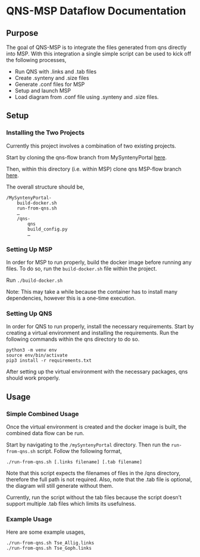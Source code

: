 # QNS-MSP Dataflow Documentation

## Purpose  
The goal of QNS-MSP is to integrate the files generated from qns directly into MSP. With this integration a single simple script can be used to kick off the following processes,

* Run QNS with .links and .tab files
* Create .synteny and .size files
* Generate .conf files for MSP
* Setup and launch MSP
* Load diagram from .conf file using .synteny and .size files.

## Setup

### Installing the Two Projects
Currently this project involves a combination of two existing projects.  

Start by cloning the qns-flow branch from MySyntenyPortal [here](https://github.com/calacademy-research/mySyntenyPortal.git).  

Then, within this directory (i.e. within MSP) clone qns MSP-flow branch [here](https://github.com/calacademy-research/qns.git).

The overall structure should be,
```
/MySyntenyPortal-  
	build-docker.sh  
	run-from-qns.sh  
	…  
	/qns-  
		qns  
		build_config.py  
		…
```

### Setting Up MSP
In order for MSP to run properly, build the docker image before running any files. To do so, run the `build-docker.sh` file within the project.

Run `./build-docker.sh`

Note: This may take a while because the container has to install many dependencies, however this is a one-time execution.  

### Setting Up QNS
In order for QNS to run properly, install the necessary requirements. Start by creating a virtual environment and installing the requirements. Run the following commands within the qns directory to do so.

`python3 -m venv env`  
`source env/bin/activate`  
`pip3 install -r requirements.txt`  

After setting up the virtual environment with the necessary packages, qns should work properly.

## Usage

### Simple Combined Usage
Once the virtual environment is created and the docker image is built, the combined data flow can be run.

Start by navigating to the `/mySyntenyPortal` directory. Then run the `run-from-qns.sh` script. Follow the following format,

`./run-from-qns.sh [.links filename] [.tab filename]`

Note that this script expects the filenames of files in the /qns directory, therefore the full path is not required. Also, note that the .tab file is optional, the diagram will still generate without them.

Currently, run the script without the tab files because the script doesn’t support multiple .tab files which limits its usefulness.

### Example Usage
Here are some example usages,

`./run-from-qns.sh Tse_Allig.links`  
`./run-from-qns.sh Tse_Goph.links`  
